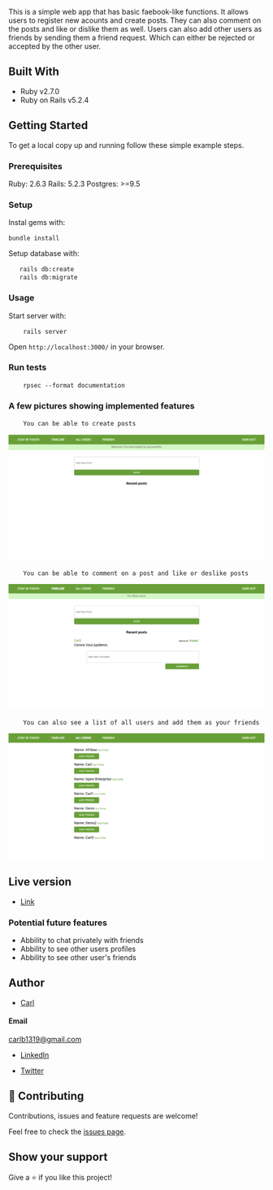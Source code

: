 This is a simple web app that has basic faebook-like functions.
It allows users to register new acounts and create posts. They can also comment on the posts and like or dislike them as well. Users can also add other users as friends by sending them a friend request. Which can either be rejected or accepted by the other user.  



## Built With

- Ruby v2.7.0
- Ruby on Rails v5.2.4




## Getting Started

To get a local copy up and running follow these simple example steps.

### Prerequisites

Ruby: 2.6.3
Rails: 5.2.3
Postgres: >=9.5

### Setup

Instal gems with:

```
bundle install
```

Setup database with:

```
   rails db:create
   rails db:migrate
```



### Usage

Start server with:

```
    rails server
```

Open `http://localhost:3000/` in your browser.

### Run tests

```
    rpsec --format documentation
```

### A few pictures showing implemented features

```
    You can be able to create posts
```

![Alt image](https://github.com/Sick-Carlito/ror-social-scaffold/blob/master/app/assets/images/image1.png)

```
    You can be able to comment on a post and like or deslike posts
```

![Alt image](https://github.com/Sick-Carlito/ror-social-scaffold/blob/master/app/assets/images/image2.png)

```
    You can also see a list of all users and add them as your friends
```

![Alt image](https://github.com/Sick-Carlito/ror-social-scaffold/blob/master/app/assets/images/image3.png)

## Live version

- [Link](https://boiling-plateau-13640.herokuapp.com/users/sign_in)

### Potential future features

* Abbility to chat privately with friends
* Abbility to see other users profiles
* Abbility to see other user's friends

## Author

- [Carl](https://github.com/Sick-Carlito/ror-social-scaffold)

#### Email
carlb1319@gmail.com

- [LinkedIn](https://www.linkedin.com/in/carlb420/)

- [Twitter](https://twitter.com/cbond_420)

## 🤝 Contributing

Contributions, issues and feature requests are welcome!

Feel free to check the [issues page](issues/).

## Show your support

Give a ⭐️ if you like this project!
